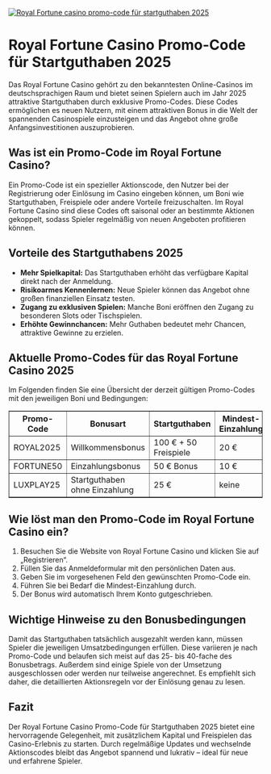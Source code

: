 [![Royal Fortune casino promo-code für startguthaben 2025](https://123-caf.pages.dev/gitsignup.png)](https://vrmoo.ru/Bt82HjjY)

<h1>Royal Fortune Casino Promo-Code für Startguthaben 2025</h1>  <p>Das Royal Fortune Casino gehört zu den bekanntesten Online-Casinos im deutschsprachigen Raum und bietet seinen Spielern auch im Jahr 2025 attraktive Startguthaben durch exklusive Promo-Codes. Diese Codes ermöglichen es neuen Nutzern, mit einem attraktiven Bonus in die Welt der spannenden Casinospiele einzusteigen und das Angebot ohne große Anfangsinvestitionen auszuprobieren.</p>  <h2>Was ist ein Promo-Code im Royal Fortune Casino?</h2>  <p>Ein Promo-Code ist ein spezieller Aktionscode, den Nutzer bei der Registrierung oder Einlösung im Casino eingeben können, um Boni wie Startguthaben, Freispiele oder andere Vorteile freizuschalten. Im Royal Fortune Casino sind diese Codes oft saisonal oder an bestimmte Aktionen gekoppelt, sodass Spieler regelmäßig von neuen Angeboten profitieren können.</p>  <h2>Vorteile des Startguthabens 2025</h2>  <ul>   <li><strong>Mehr Spielkapital:</strong> Das Startguthaben erhöht das verfügbare Kapital direkt nach der Anmeldung.</li>   <li><strong>Risikoarmes Kennenlernen:</strong> Neue Spieler können das Angebot ohne großen finanziellen Einsatz testen.</li>   <li><strong>Zugang zu exklusiven Spielen:</strong> Manche Boni eröffnen den Zugang zu besonderen Slots oder Tischspielen.</li>   <li><strong>Erhöhte Gewinnchancen:</strong> Mehr Guthaben bedeutet mehr Chancen, attraktive Gewinne zu erzielen.</li> </ul>  <h2>Aktuelle Promo-Codes für das Royal Fortune Casino 2025</h2>  <p>Im Folgenden finden Sie eine Übersicht der derzeit gültigen Promo-Codes mit den jeweiligen Boni und Bedingungen:</p>  <table border="1" cellpadding="8" cellspacing="0" style="border-collapse: collapse; width: 100%;">   <thead>     <tr>       <th>Promo-Code</th>       <th>Bonusart</th>       <th>Startguthaben</th>       <th>Mindest-Einzahlung</th>       <th>Umsatzbedingungen</th>     </tr>   </thead>   <tbody>     <tr>       <td>ROYAL2025</td>       <td>Willkommensbonus</td>       <td>100 € + 50 Freispiele</td>       <td>20 €</td>       <td>30x Bonusbetrag</td>     </tr>     <tr>       <td>FORTUNE50</td>       <td>Einzahlungsbonus</td>       <td>50 € Bonus</td>       <td>10 €</td>       <td>25x Bonusbetrag</td>     </tr>     <tr>       <td>LUXPLAY25</td>       <td>Startguthaben ohne Einzahlung</td>       <td>25 €</td>       <td>keine</td>       <td>40x Bonusbetrag</td>     </tr>   </tbody> </table>  <h2>Wie löst man den Promo-Code im Royal Fortune Casino ein?</h2>  <ol>   <li>Besuchen Sie die Website von Royal Fortune Casino und klicken Sie auf „Registrieren“.</li>   <li>Füllen Sie das Anmeldeformular mit den persönlichen Daten aus.</li>   <li>Geben Sie im vorgesehenen Feld den gewünschten Promo-Code ein.</li>   <li>Führen Sie bei Bedarf die Mindest-Einzahlung durch.</li>   <li>Der Bonus wird automatisch Ihrem Konto gutgeschrieben.</li> </ol>  <h2>Wichtige Hinweise zu den Bonusbedingungen</h2>  <p>Damit das Startguthaben tatsächlich ausgezahlt werden kann, müssen Spieler die jeweiligen Umsatzbedingungen erfüllen. Diese variieren je nach Promo-Code und belaufen sich meist auf das 25- bis 40-fache des Bonusbetrags. Außerdem sind einige Spiele von der Umsetzung ausgeschlossen oder werden nur teilweise angerechnet. Es empfiehlt sich daher, die detaillierten Aktionsregeln vor der Einlösung genau zu lesen.</p>  <h2>Fazit</h2>  <p>Der Royal Fortune Casino Promo-Code für Startguthaben 2025 bietet eine hervorragende Gelegenheit, mit zusätzlichem Kapital und Freispielen das Casino-Erlebnis zu starten. Durch regelmäßige Updates und wechselnde Aktionscodes bleibt das Angebot spannend und lukrativ – ideal für neue und erfahrene Spieler.</p>
